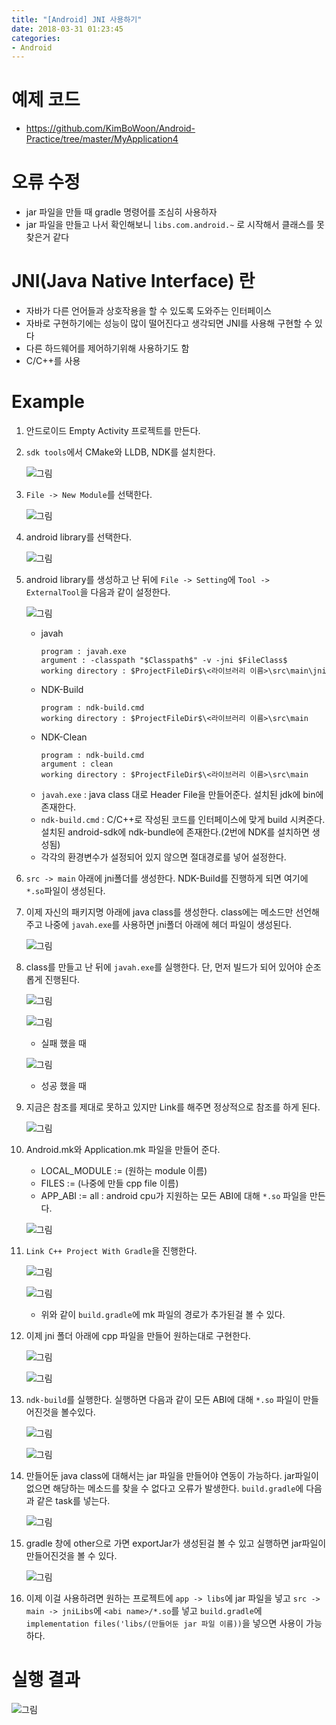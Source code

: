 ```yaml
---
title: "[Android] JNI 사용하기"
date: 2018-03-31 01:23:45
categories:
- Android
---
```


# 예제 코드
* https://github.com/KimBoWoon/Android-Practice/tree/master/MyApplication4

# 오류 수정
* jar 파일을 만들 때 gradle 명령어를 조심히 사용하자
* jar 파일을 만들고 나서 확인해보니 ```libs.com.android.~``` 로 시작해서 클래스를 못찾은거 같다

# JNI(Java Native Interface) 란
* 자바가 다른 언어들과 상호작용을 할 수 있도록 도와주는 인터페이스
* 자바로 구현하기에는 성능이 많이 떨어진다고 생각되면 JNI를 사용해 구현할 수 있다
* 다른 하드웨어를 제어하기위해 사용하기도 함
* C/C++를 사용

# Example
1. 안드로이드 Empty Activity 프로젝트를 만든다.
2. ```sdk tools```에서 CMake와 LLDB, NDK를 설치한다.

	![그림](https://github.com/KimBoWoon/KimBoWoon.github.io/blob/master/_img/android/sdk-setting.png)

3. ```File -> New Module```를 선택한다.

	![그림](https://github.com/KimBoWoon/KimBoWoon.github.io/blob/master/_img/android/new-module.png)

4. android library를 선택한다.

	![그림](https://github.com/KimBoWoon/KimBoWoon.github.io/blob/master/_img/android/android-library.png)

5. android library를 생성하고 난 뒤에 ```File -> Setting```에 ```Tool -> ExternalTool```을 다음과 같이 설정한다.

	![그림](https://github.com/KimBoWoon/KimBoWoon.github.io/blob/master/_img/android/setting.png)
	* javah
        ```text
        program : javah.exe
        argument : -classpath "$Classpath$" -v -jni $FileClass$
        working directory : $ProjectFileDir$\<라이브러리 이름>\src\main\jni
        ```
    * NDK-Build
        ```text
        program : ndk-build.cmd
        working directory : $ProjectFileDir$\<라이브러리 이름>\src\main
        ```
    * NDK-Clean
        ```text
        program : ndk-build.cmd
        argument : clean
        working directory : $ProjectFileDir$\<라이브러리 이름>\src\main
        ```
	* ```javah.exe``` : java class 대로 Header File을 만들어준다. 설치된 jdk에 bin에 존재한다.
	* ```ndk-build.cmd``` : C/C++로 작성된 코드를 인터페이스에 맞게 build 시켜준다. 설치된 android-sdk에 ndk-bundle에 존재한다.(2번에 NDK를 설치하면 생성됨)
	* 각각의 환경변수가 설정되어 있지 않으면 절대경로를 넣어 설정한다.

6. ```src -> main``` 아래에 jni폴더를 생성한다. NDK-Build를 진행하게 되면 여기에 ```*.so```파일이 생성된다.
7. 이제 자신의 패키지명 아래에 java class를 생성한다. class에는 메소드만 선언해주고 나중에 ```javah.exe```를 사용하면 jni폴더 아래에 헤더 파일이 생성된다.

	![그림](https://github.com/KimBoWoon/KimBoWoon.github.io/blob/master/_img/android/create-class.png)

8. class를 만들고 난 뒤에 ```javah.exe```를 실행한다. 단, 먼저 빌드가 되어 있어야 순조롭게 진행된다.

    ![그림](https://github.com/KimBoWoon/KimBoWoon.github.io/blob/master/_img/android/make-project.png)

    ![그림](https://github.com/KimBoWoon/KimBoWoon.github.io/blob/master/_img/android/error-javah.png)
    * 실패 했을 때

    ![그림](https://github.com/KimBoWoon/KimBoWoon.github.io/blob/master/_img/android/success-javah.png)
    * 성공 했을 때

9. 지금은 참조를 제대로 못하고 있지만 Link를 해주면 정상적으로 참조를 하게 된다.

	![그림](https://github.com/KimBoWoon/KimBoWoon.github.io/blob/master/_img/android/c-header.PNG)

10. Android.mk와 Application.mk 파일을 만들어 준다.
	* LOCAL_MODULE := (원하는 module 이름)
	* FILES := (나중에 만들 cpp file 이름)
	* APP_ABI := all : android cpu가 지원하는 모든 ABI에 대해 ```*.so``` 파일을 만든다.

	![그림](https://github.com/KimBoWoon/KimBoWoon.github.io/blob/master/_img/android/create-mk-file.PNG)

11. ```Link C++ Project With Gradle```을 진행한다.

    ![그림](https://github.com/KimBoWoon/KimBoWoon.github.io/blob/master/_img/android/link.png)

    ![그림](https://github.com/KimBoWoon/KimBoWoon.github.io/blob/master/_img/android/mk-build-gradle.PNG)
    * 위와 같이 ```build.gradle```에 mk 파일의 경로가 추가된걸 볼 수 있다.

12. 이제 jni 폴더 아래에 cpp 파일을 만들어 원하는대로 구현한다.

	![그림](https://github.com/KimBoWoon/KimBoWoon.github.io/blob/master/_img/android/make-csource.png)

	![그림](https://github.com/KimBoWoon/KimBoWoon.github.io/blob/master/_img/android/create-cpp.PNG)

13. ```ndk-build```를 실행한다. 실행하면 다음과 같이 모든 ABI에 대해 ```*.so``` 파일이 만들어진것을 볼수있다.

	![그림](https://github.com/KimBoWoon/KimBoWoon.github.io/blob/master/_img/android/excute-ndk-build.png)

	![그림](https://github.com/KimBoWoon/KimBoWoon.github.io/blob/master/_img/android/after-excute-ndk-build.PNG)

14. 만들어둔 java class에 대해서는 jar 파일을 만들어야 연동이 가능하다. jar파일이 없으면 해당하는 메소드를 찾을 수 없다고 오류가 발생한다. ```build.gradle```에 다음과 같은 task를 넣는다.

	![그림](https://github.com/KimBoWoon/KimBoWoon.github.io/blob/master/_img/android/export-jar.PNG)

15. gradle 창에 other으로 가면 exportJar가 생성된걸 볼 수 있고 실행하면 jar파일이 만들어진것을 볼 수 있다.

	![그림](https://github.com/KimBoWoon/KimBoWoon.github.io/blob/master/_img/android/export-jar-gradle.PNG)

16. 이제 이걸 사용하려면 원하는 프로젝트에 ```app -> libs```에 jar 파일을 넣고 ```src -> main -> jniLibs```에 ```<abi name>/*.so```를 넣고 ```build.gradle```에 ```implementation files('libs/(만들어둔 jar 파일 이름))```을 넣으면 사용이 가능하다.

# 실행 결과
![그림](https://github.com/KimBoWoon/KimBoWoon.github.io/blob/master/_img/android/complate.png)